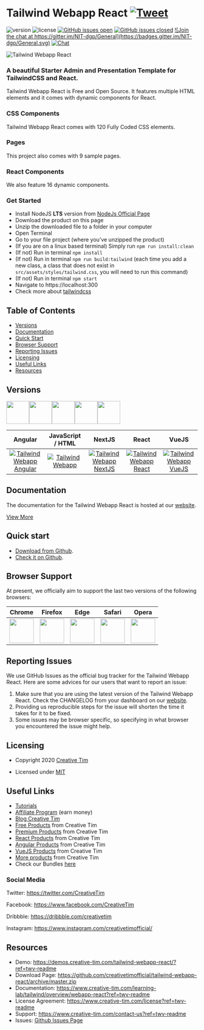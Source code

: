 # Tailwind Webapp React <a href="https://twitter.com/intent/tweet?url=https%3A%2F%2Fdemos.creative-tim.com%2Ftailwind-webapp-react%2F%23%2F&text=Start%20your%20development%20with%20a%20Free%20Tailwindcss%20and%20React%20Admin%20and%20Presentation%20Starter%20Kit%20Template.%20Let%20Tailwind%20Webapp%20React%20amaze%20you%20with%20its%20cool%20features%20and%20build%20tools%20and%20get%20your%20project%20to%20a%20whole%20new%20level.%20" target="_blank">![Tweet](https://img.shields.io/twitter/url/http/shields.io.svg?style=social&logo=twitter)</a>

![version](https://img.shields.io/badge/version-1.0.0-blue.svg) ![license](https://img.shields.io/badge/license-MIT-blue.svg) <a href="https://github.com/creativetimofficial/tailwind-webapp-react/issues?q=is%3Aopen+is%3Aissue" target="_blank">![GitHub issues open](https://img.shields.io/github/issues/creativetimofficial/tailwind-webapp-react.svg)</a> <a href="https://github.com/creativetimofficial/tailwind-webapp-react/issues?q=is%3Aissue+is%3Aclosed" target="_blank">![GitHub issues closed](https://img.shields.io/github/issues-closed-raw/creativetimofficial/tailwind-webapp-react.svg)</a> <a href="https://gitter.im/creative-tim-general/Lobby" target="_blank">![Join the chat at https://gitter.im/NIT-dgp/General](https://badges.gitter.im/NIT-dgp/General.svg)</a> <a href="https://discord.gg/E4aHAQy" target="_blank">![Chat](https://img.shields.io/badge/chat-on%20discord-7289da.svg)</a>

![Tailwind Webapp React](https://github.com/creativetimofficial/public-assets/blob/master/tailwind-webapp-react/tailwind-webapp-react.jpg?raw=true)

### A beautiful Starter Admin and Presentation Template for TailwindCSS and React.

Tailwind Webapp React is Free and Open Source. It features multiple HTML elements and it comes with dynamic components for React.

### CSS Components

Tailwind Webapp React comes with 120 Fully Coded CSS elements.

### Pages

This project also comes with 9 sample pages.

### React Components

We also feature 16 dynamic components.

### Get Started

- Install NodeJS **LTS** version from <a href="https://nodejs.org/en/?ref=creativetim">NodeJs Official Page</a>
- Download the product on this page
- Unzip the downloaded file to a folder in your computer
- Open Terminal
- Go to your file project (where you’ve unzipped the product)
- (If you are on a linux based terminal) Simply run `npm run install:clean`
- (If not) Run in terminal `npm install`
- (If not) Run in terminal `npm run build:tailwind` (each time you add a new class, a class that does not exist in `src/assets/styles/tailwind.css`, you will need to run this command)
- (If not) Run in terminal `npm start`
- Navigate to https://localhost:300
- Check more about [tailwindcss](https://tailwindcss.com/?ref=creativetim)


## Table of Contents

* [Versions](#versions)
* [Documentation](#documentation)
* [Quick Start](#quick-start)
* [Browser Support](#browser-support)
* [Reporting Issues](#reporting-issues)
* [Licensing](#licensing)
* [Useful Links](#useful-links)
* [Resources](#resources)

## Versions

[<img src="https://github.com/creativetimofficial/public-assets/blob/master/logos/angular-logo.jpg?raw=true" width="60" height="60" />](https://www.creative-tim.com/product/tailwind-webapp-angular?ref=twr-github-readme)[<img src="https://github.com/creativetimofficial/public-assets/blob/master/logos/html-logo.jpg?raw=true" width="60" height="60" />](https://www.creative-tim.com/product/tailwind-webapp?ref=twr-github-readme)[<img src="https://github.com/creativetimofficial/public-assets/blob/master/logos/nextjs_logo.jpg?raw=true" width="60" height="60" />](https://www.creative-tim.com/product/tailwind-webapp-nextjs?ref=twr-github-readme)[<img src="https://github.com/creativetimofficial/public-assets/blob/master/logos/react-logo.jpg?raw=true" width="60" height="60" />](https://www.creative-tim.com/product/tailwind-webapp-react?ref=twr-github-readme)[<img src="https://github.com/creativetimofficial/public-assets/blob/master/logos/vue-logo.jpg?raw=true" width="60" height="60" />](https://www.creative-tim.com/product/tailwind-webapp-vuejs?ref=twr-github-readme)

| Angular | JavaScript / HTML | NextJS | React | VueJS |
| :---: | :---: | :---: | :---: | :---: |
| [![Tailwind Webapp Angular](https://github.com/creativetimofficial/public-assets/blob/master/tailwind-webapp-angular/tailwind-webapp-angular.jpg?raw=true)](https://www.creative-tim.com/product/tailwind-webapp-angular?ref=twv-github-readme)  | [![Tailwind Webapp](https://github.com/creativetimofficial/public-assets/blob/master/tailwind-webapp/tailwind-webapp.jpg?raw=true)](https://www.creative-tim.com/product/tailwind-webapp?ref=twv-github-readme)  | [![Tailwind Webapp NextJS](https://github.com/creativetimofficial/public-assets/blob/master/tailwind-webapp-nextjs/tailwind-webapp-nextjs.jpg?raw=true)](https://www.creative-tim.com/product/tailwind-webapp-nextjs?ref=twv-github-readme)  | [![Tailwind Webapp React](https://github.com/creativetimofficial/public-assets/blob/master/tailwind-webapp-react/tailwind-webapp-react.jpg?raw=true)](https://www.creative-tim.com/product/tailwind-webapp-react?ref=twv-github-readme)  | [![Tailwind Webapp VueJS](https://github.com/creativetimofficial/public-assets/blob/master/tailwind-webapp-vuejs/tailwind-webapp-vuejs.jpg?raw=true)](https://www.creative-tim.com/product/tailwind-webapp-vuejs?ref=twv-github-readme)

## Documentation
The documentation for the Tailwind Webapp React is hosted at our <a href="https://www.creative-tim.com/learning-lab/tailwind/overview/webapp-react?ref=twv-readme" target="_blank">website</a>.

<a href="https://demos.creative-tim.com/tailwind-webapp-react/?ref=twv-readme" target="_blank">View More</a>


## Quick start

- <a href="https://github.com/creativetimofficial/tailwind-webapp-react/archive/master.zip" target="_blank">Download from Github</a>.
- <a href="https://github.com/creativetimofficial/tailwind-webapp-react" target="_blank">Check it on Github</a>.

## Browser Support

At present, we officially aim to support the last two versions of the following browsers:

| Chrome | Firefox | Edge | Safari | Opera |
|:---:|:---:|:---:|:---:|:---:|
| <img src="https://github.com/creativetimofficial/public-assets/blob/master/logos/chrome-logo.png?raw=true" width="64" height="64"> | <img src="https://raw.githubusercontent.com/creativetimofficial/public-assets/master/logos/firefox-logo.png" width="64" height="64"> | <img src="https://raw.githubusercontent.com/creativetimofficial/public-assets/master/logos/edge-logo.png" width="64" height="64"> | <img src="https://raw.githubusercontent.com/creativetimofficial/public-assets/master/logos/safari-logo.png" width="64" height="64"> | <img src="https://raw.githubusercontent.com/creativetimofficial/public-assets/master/logos/opera-logo.png" width="64" height="64"> |

## Reporting Issues

We use GitHub Issues as the official bug tracker for the Tailwind Webapp React. Here are some advices for our users that want to report an issue:

1. Make sure that you are using the latest version of the Tailwind Webapp React. Check the CHANGELOG from your dashboard on our <a href="https://www.creative-tim.com/?ref=twv-readme" target="_blank">website</a>.
2. Providing us reproducible steps for the issue will shorten the time it takes for it to be fixed.
3. Some issues may be browser specific, so specifying in what browser you encountered the issue might help.

## Licensing

- Copyright 2020 <a href="https://www.creative-tim.com/?ref=twv-readme" target="_blank">Creative Tim</a>



- Licensed under <a href="https://github.com/creativetimofficial/webapp/blob/master/LICENSE.md" target="_blank">MIT</a>

## Useful Links

- <a href="https://www.youtube.com/channel/UCVyTG4sCw-rOvB9oHkzZD1w" target="_blank">Tutorials</a>
- <a href="https://www.creative-tim.com/affiliates/new?ref=twv-readme" target="_blank">Affiliate Program</a> (earn money)
- <a href="http://blog.creative-tim.com/?ref=twv-readme" target="_blank">Blog Creative Tim</a>
- <a href="https://www.creative-tim.com/templates/free?ref=twv-readme" target="_blank">Free Products</a> from Creative Tim
- <a href="https://www.creative-tim.com/templates/premium?ref=twv-readme" target="_blank">Premium Products</a> from Creative Tim
- <a href="https://www.creative-tim.com/templates/react?ref=twv-readme" target="_blank">React Products</a> from Creative Tim
- <a href="https://www.creative-tim.com/templates/angular?ref=twv-readme" target="_blank">Angular Products</a> from Creative Tim
- <a href="https://www.creative-tim.com/templates/vuejs?ref=twv-readme" target="_blank">VueJS Products</a> from Creative Tim
- <a href="https://www.creative-tim.com/templates?ref=twv-readme" target="_blank">More products</a> from Creative Tim
- Check our Bundles <a href="https://www.creative-tim.com/bundles?ref=twv-readme" target="_blank">here</a>

### Social Media

Twitter: <a href="https://twitter.com/CreativeTim" target="_blank">https://twitter.com/CreativeTim</a>

Facebook: <a href="https://www.facebook.com/CreativeTim" target="_blank">https://www.facebook.com/CreativeTim</a>

Dribbble: <a href="https://dribbble.com/creativetim" target="_blank">https://dribbble.com/creativetim</a>

Instagram: <a href="https://www.instagram.com/creativetimofficial/" target="_blank">https://www.instagram.com/creativetimofficial/</a>


## Resources
- Demo: <a href="https://demos.creative-tim.com/tailwind-webapp-react/?ref=twv-readme" target="_blank">https://demos.creative-tim.com/tailwind-webapp-react/?ref=twv-readme</a>
- Download Page: <a href="https://github.com/creativetimofficial/tailwind-webapp-react/archive/master.zip" target="_blank">https://github.com/creativetimofficial/tailwind-webapp-react/archive/master.zip</a>
- Documentation: <a href="https://www.creative-tim.com/learning-lab/tailwind/overview/webapp-react?ref=twv-readme" target="_blank">https://www.creative-tim.com/learning-lab/tailwind/overview/webapp-react?ref=twv-readme</a>
- License Agreement: <a href="https://www.creative-tim.com/license?ref=twv-readme" target="_blank">https://www.creative-tim.com/license?ref=twv-readme</a>
- Support: <a href="https://www.creative-tim.com/contact-us?ref=twv-readme" target="_blank">https://www.creative-tim.com/contact-us?ref=twv-readme</a>
- Issues: <a href="https://github.com/creativetimofficial/tailwind-webapp-react/issues" target="_blank">Github Issues Page</a>

